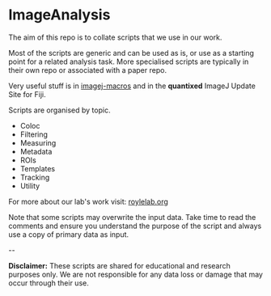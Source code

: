 # ImageAnalysis


The aim of this repo is to collate scripts that we use in our work.

Most of the scripts are generic and can be used as is, or use as a starting point for a related analysis task.
More specialised scripts are typically in their own repo or associated with a paper repo.

Very useful stuff is in [imagej-macros](https://github.com/quantixed/imagej-macros) and in the **quantixed** ImageJ Update Site for Fiji.

Scripts are organised by topic.

- Coloc
- Filtering
- Measuring
- Metadata
- ROIs
- Templates
- Tracking
- Utility

For more about our lab's work visit: [roylelab.org](https://roylelab.org)

Note that some scripts may overwrite the input data.
Take time to read the comments and ensure you understand the purpose of the script and always use a copy of primary data as input.

--

**Disclaimer:** These scripts are shared for educational and research purposes only.
We are not responsible for any data loss or damage that may occur through their use.

